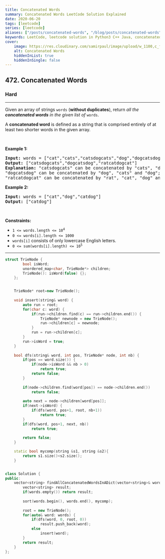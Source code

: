 ```yaml
---
title: Concatenated Words
summary: Concatenated Words LeetCode Solution Explained
date: 2020-06-20
tags: [leetcode]
series: [leetcode]
aliases: ["/posts/concatenated-words", "/blog/posts/concatenated-words", "/concatenated-words"]
keywords: LeetCode, leetcode solution in Python3 C++ Java, concatenated-words solution
cover:
    image: https://res.cloudinary.com/samirpaul/image/upload/w_1100,c_fit,co_rgb:FFFFFF,l_text:Arial_70_bold:Concatenated Words/problem-solving.webp
    alt: Concatenated Words
    hiddenInList: true
    hiddenInSingle: false
---
```



<h2>472. Concatenated Words</h2><h3>Hard</h3><hr><div><p>Given an array of strings <code>words</code> (<strong>without duplicates</strong>), return <em>all the <strong>concatenated words</strong> in the given list of</em> <code>words</code>.</p>

<p>A <strong>concatenated word</strong> is defined as a string that is comprised entirely of at least two shorter words in the given array.</p>

<p>&nbsp;</p>
<p><strong>Example 1:</strong></p>

<pre><strong>Input:</strong> words = ["cat","cats","catsdogcats","dog","dogcatsdog","hippopotamuses","rat","ratcatdogcat"]
<strong>Output:</strong> ["catsdogcats","dogcatsdog","ratcatdogcat"]
<strong>Explanation:</strong> "catsdogcats" can be concatenated by "cats", "dog" and "cats"; 
"dogcatsdog" can be concatenated by "dog", "cats" and "dog"; 
"ratcatdogcat" can be concatenated by "rat", "cat", "dog" and "cat".</pre>

<p><strong>Example 2:</strong></p>

<pre><strong>Input:</strong> words = ["cat","dog","catdog"]
<strong>Output:</strong> ["catdog"]
</pre>

<p>&nbsp;</p>
<p><strong>Constraints:</strong></p>

<ul>
	<li><code>1 &lt;= words.length &lt;= 10<sup>4</sup></code></li>
	<li><code>0 &lt;= words[i].length &lt;= 1000</code></li>
	<li><code>words[i]</code> consists of only lowercase English letters.</li>
	<li><code>0 &lt;= sum(words[i].length) &lt;= 10<sup>5</sup></code></li>
</ul>
</div>

---




```cpp
struct TrieNode {
        bool isWord;
        unordered_map<char, TrieNode*> children;
        TrieNode(): isWord(false) {};
    };


    TrieNode* root=new TrieNode();
    
    void insert(string& word) {
        auto run = root;
        for(char c: word) {
            if(run->children.find(c) == run->children.end()) {
                TrieNode* newnode = new TrieNode();
                run->children[c] = newnode;
            }
            run = run->children[c];
        }
        run->isWord = true;
    }
    
    bool dfs(string& word, int pos, TrieNode* node, int nb) {
        if(pos == word.size()) {
            if(node->isWord && nb > 0) 
                return true;
            return false;
        }
        
        if(node->children.find(word[pos]) == node->children.end()) 
            return false;
        
        auto next = node->children[word[pos]];
        if(next->isWord) {
            if(dfs(word, pos+1, root, nb+1)) 
                return true;
        }
        if(dfs(word, pos+1, next, nb)) 
            return true;
        
        return false;
    }

    static bool mycomp(string &s1, string &s2){
        return s1.size()<s2.size();
    }


class Solution {
public:
    vector<string> findAllConcatenatedWordsInADict(vector<string>& words) {
        vector<string> result;
        if(words.empty()) return result; 
        
        sort(words.begin(), words.end(), mycomp);
        
        root = new TrieNode();
        for(auto& word: words) {
            if(dfs(word, 0, root, 0)) 
                result.push_back(word);
            else 
                insert(word);
        }
        return result;        
    }
};
```
